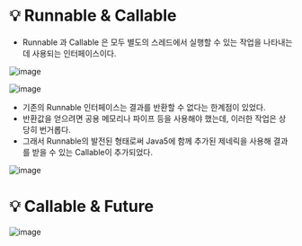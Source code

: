 # 💡 Runnable & Callable

- Runnable 과 Callable 은 모두 별도의 스레드에서 실행할 수 있는 작업을 나타내는 데 사용되는 인터페이스이다.

![image](https://github.com/shin-je-woo/TIL/assets/39439576/2b97c1ff-fc34-4dd4-8f8b-c6adf96f0daf)

![image](https://github.com/shin-je-woo/TIL/assets/39439576/057412f7-53b7-4653-8379-c52f2380199d)

- 기존의 Runnable 인터페이스는 결과를 반환할 수 없다는 한계점이 있었다.
- 반환값을 얻으려면 공용 메모리나 파이프 등을 사용해야 했는데, 이러한 작업은 상당히 번거롭다.
- 그래서 Runnable의 발전된 형태로써 Java5에 함께 추가된 제네릭을 사용해 결과를 받을 수 있는 Callable이 추가되었다.

![image](https://github.com/shin-je-woo/TIL/assets/39439576/adbd21b8-558c-49bb-a3b8-70d4bbff826a)

# 💡 Callable & Future

![image](https://github.com/shin-je-woo/TIL/assets/39439576/9c9df0c8-23de-4ca4-b5e4-aba7b313e1f9)
